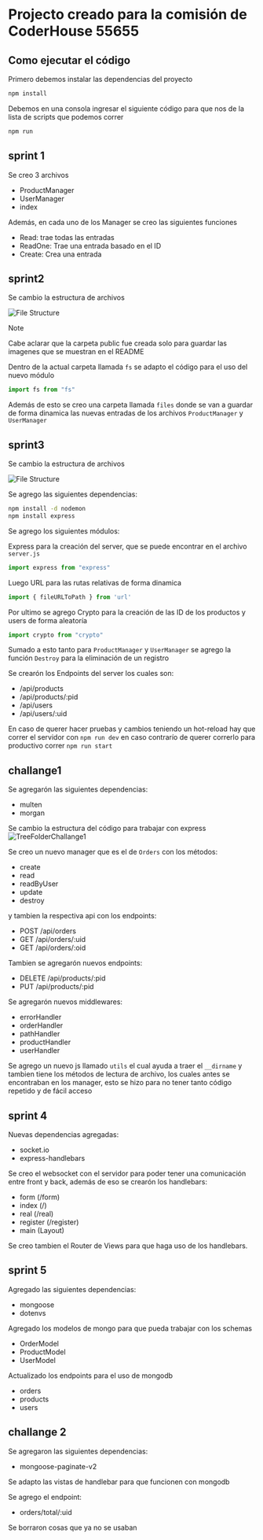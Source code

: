 # Projecto creado para la comisión de CoderHouse 55655

## Como ejecutar el código

Primero debemos instalar las dependencias del proyecto
```bash
npm install
```

Debemos en una consola ingresar el siguiente código para que nos de la lista de scripts que podemos correr
```bash
npm run
``` 


## sprint 1

Se creo 3 archivos
- ProductManager
- UserManager
- index

Además, en cada uno de los Manager se creo las siguientes funciones
- Read: trae todas las entradas
- ReadOne: Trae una entrada basado en el ID
- Create: Crea una entrada


## sprint2

Se cambio la estructura de archivos

![File Structure](public/treeFolderSprint2.png)

>[!NOTE]
>Cabe aclarar que la carpeta public fue creada solo para guardar las imagenes que se muestran en el README

Dentro de la actual carpeta llamada `fs` se adapto el código para el uso del nuevo módulo

```javascript
import fs from "fs"
```

Además de esto se creo una carpeta llamada `files` donde se van a guardar de forma dinamica las nuevas entradas de los archivos `ProductManager` y `UserManager`

## sprint3

Se cambio la estructura de archivos 

![File Structure](public/treeFolderSprint3.png)

Se agrego las siguientes dependencias:

```bash
npm install -d nodemon
npm install express
```

Se agrego los siguientes módulos:

Express para la creación del server, que se puede encontrar en el archivo `server.js`
```javascript
import express from "express"
```

Luego URL para las rutas relativas de forma dinamica
```javascript
import { fileURLToPath } from 'url'
```

Por ultimo se agrego Crypto para la creación de las ID de los productos y users de forma aleatoría
```javascript
import crypto from "crypto"
```

Sumado a esto tanto para `ProductManager` y `UserManager` se agrego la función `Destroy` para la eliminación de un registro

Se crearón los Endpoints del server los cuales son:

- /api/products
- /api/products/:pid
- /api/users
- /api/users/:uid

En caso de querer hacer pruebas y cambios teniendo un hot-reload hay que correr el servidor con `npm run dev` en caso contrarío de querer correrlo para productivo correr `npm run start`


## challange1

Se agregarón las siguientes dependencias:

- multen
- morgan

Se cambio la estructura del código para trabajar con express
![TreeFolderChallange1](public/image.png)

Se creo un nuevo manager que es el de `Orders` con los métodos:

- create
- read
- readByUser
- update
- destroy

y tambien la respectiva api con los endpoints:

- POST /api/orders
- GET /api/orders/:uid
- GET /api/orders/:oid

Tambien se agregarón nuevos endpoints:

- DELETE /api/products/:pid
- PUT /api/products/:pid 

Se agregarón nuevos middlewares:

- errorHandler
- orderHandler
- pathHandler
- productHandler
- userHandler

Se agrego un nuevo js llamado `utils` el cual ayuda a traer el `__dirname` y tambien tiene los métodos de lectura de archivo, los cuales antes se encontraban en los manager, esto se hizo para no tener tanto código repetido y de fácil acceso

## sprint 4

Nuevas dependencias agregadas:

- socket.io
- express-handlebars

Se creo el websocket con el servidor para poder tener una comunicación entre front y back, además de eso se crearón los handlebars:
- form (/form)
- index (/)
- real (/real)
- register (/register)
- main (Layout)

Se creo tambien el Router de Views para que haga uso de los handlebars.

## sprint 5

Agregado las siguientes dependencias:

- mongoose
- dotenvs

Agregado los modelos de mongo para que pueda trabajar con los schemas

- OrderModel
- ProductModel
- UserModel

Actualizado los endpoints para el uso de mongodb

- orders
- products
- users

## challange 2

Se agregaron las siguientes dependencias:

- mongoose-paginate-v2

Se adapto las vistas de handlebar para que funcionen con mongodb

Se agrego el endpoint:

- orders/total/:uid

Se borraron cosas que ya no se usaban